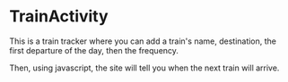 # TrainActivity

This is a train tracker where you can add a train's name, destination, the first departure of the day, then the frequency. 

Then, using javascript, the site will tell you when the next train will arrive. 